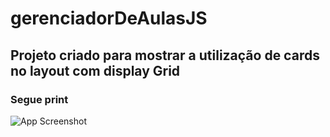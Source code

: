 # gerenciadorDeAulasJS

##  Projeto criado para mostrar a utilização de cards no layout com display Grid

### Segue print

![App Screenshot](https://imgur.com/I1aSNMW)
